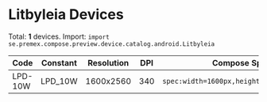 # Litbyleia Devices

Total: **1** devices. Import: `import se.premex.compose.preview.device.catalog.android.Litbyleia`

| Code | Constant | Resolution | DPI | Compose Spec | Preview Usage |
|------|----------|------------|-----|-------------|---------------|
| LPD-10W | LPD_10W | 1600x2560 | 340 | `spec:width=1600px,height=2560px,dpi=340` | `@Preview(device = Litbyleia.LPD_10W)` |

<!-- Generated automatically. Do not edit manually. -->
